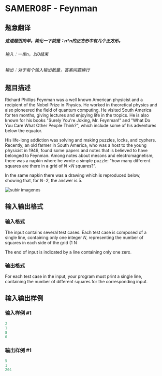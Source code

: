 # SAMER08F - Feynman

## 题意翻译

##### 这道题很简单，简化一下就是：n*n的正方形中有几个正方形。

###### 输入：一串n，以0结束

###### 输出：对于每个输入输出数量，答案间要换行

## 题目描述

Richard Phillips Feynman was a well known American physicist and a recipient of the Nobel Prize in Physics. He worked in theoretical physics and also pioneered the field of quantum computing. He visited South America for ten months, giving lectures and enjoying life in the tropics. He is also known for his books "Surely You're Joking, Mr. Feynman!" and "What Do You Care What Other People Think?", which include some of his adventures below the equator.

His life-long addiction was solving and making puzzles, locks, and cyphers. Recently, an old farmer in South America, who was a host to the young physicist in 1949, found some papers and notes that is believed to have belonged to Feynman. Among notes about mesons and electromagnetism, there was a napkin where he wrote a simple puzzle: "how many different squares are there in a grid of _N_ ×_N_ squares?".

In the same napkin there was a drawing which is reproduced below, showing that, for _N_=2, the answer is 5.

![subir imagenes](https://cdn.luogu.com.cn/upload/vjudge_pic/SP3410/d7ddd46455819aeffadaf7af88dd61ab81c440d7.png)

## 输入输出格式

### 输入格式

The input contains several test cases. Each test case is composed of a single line, containing only one integer _N_, representing the number of squares in each side of the grid (1 N

The end of input is indicated by a line containing only one zero.

### 输出格式

For each test case in the input, your program must print a single line, containing the number of different squares for the corresponding input.

## 输入输出样例

### 输入样例 #1

```cpp
2
1
8
0
```


### 输出样例 #1

```cpp
5
1
204
```


